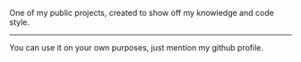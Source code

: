 One of my public projects, created to show off my knowledge and code style.

---------------------------------------

You can use it on your own purposes, just mention my github profile.
